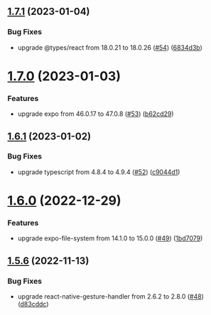 ## [1.7.1](https://github.com/thecyberworld/thecyberhub-app/compare/v1.7.0...v1.7.1) (2023-01-04)


### Bug Fixes

* upgrade @types/react from 18.0.21 to 18.0.26 ([#54](https://github.com/thecyberworld/thecyberhub-app/issues/54)) ([6834d3b](https://github.com/thecyberworld/thecyberhub-app/commit/6834d3b75bfa3e0710cba1c12d21005bf11a8944))



# [1.7.0](https://github.com/thecyberworld/thecyberhub-app/compare/v1.6.1...v1.7.0) (2023-01-03)


### Features

* upgrade expo from 46.0.17 to 47.0.8 ([#53](https://github.com/thecyberworld/thecyberhub-app/issues/53)) ([b62cd29](https://github.com/thecyberworld/thecyberhub-app/commit/b62cd29041d2ab0950b7f28a76d442b3d8827e10))



## [1.6.1](https://github.com/thecyberworld/thecyberhub-app/compare/v1.6.0...v1.6.1) (2023-01-02)


### Bug Fixes

* upgrade typescript from 4.8.4 to 4.9.4 ([#52](https://github.com/thecyberworld/thecyberhub-app/issues/52)) ([c9044d1](https://github.com/thecyberworld/thecyberhub-app/commit/c9044d1e6395f5ab7095cb2367ffa7c78755b9af))



# [1.6.0](https://github.com/thecyberworld/thecyberhub-app/compare/v1.5.6...v1.6.0) (2022-12-29)


### Features

* upgrade expo-file-system from 14.1.0 to 15.0.0 ([#49](https://github.com/thecyberworld/thecyberhub-app/issues/49)) ([1bd7079](https://github.com/thecyberworld/thecyberhub-app/commit/1bd7079a24da59f315bcf76d7d490af22e86534c))



## [1.5.6](https://github.com/thecyberworld/thecyberhub-app/compare/v1.5.5...v1.5.6) (2022-11-13)


### Bug Fixes

* upgrade react-native-gesture-handler from 2.6.2 to 2.8.0 ([#48](https://github.com/thecyberworld/thecyberhub-app/issues/48)) ([d83cddc](https://github.com/thecyberworld/thecyberhub-app/commit/d83cddc41573e03662547ed857518ebd9a1c9f72))



